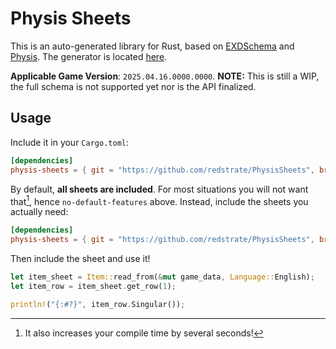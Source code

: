 # Physis Sheets

This is an auto-generated library for Rust, based on [EXDSchema](https://github.com/xivdev/EXDSchema/) and [Physis](https://github.com/redstrate/physis). The generator is located [here](https://github.com/redstrate/NEXGen).

**Applicable Game Version**: `2025.04.16.0000.0000`.
**NOTE:** This is still a WIP, the full schema is not supported yet nor is the API finalized.

## Usage

Include it in your `Cargo.toml`:

```toml
[dependencies]
physis-sheets = { git = "https://github.com/redstrate/PhysisSheets", branch = "2025.04.16.0000.0000", default-features = false }
```

By default, **all sheets are included**. For most situations you will not want that[^1], hence `no-default-features` above. Instead, include the sheets you actually need:

```toml
[dependencies]
physis-sheets = { git = "https://github.com/redstrate/PhysisSheets", branch= "2025.04.16.0000.0000", features = ["Item"], default-features = false }
```

Then include the sheet and use it!

```rust
let item_sheet = Item::read_from(&mut game_data, Language::English);
let item_row = item_sheet.get_row(1);

println!("{:#?}", item_row.Singular());
```

[^1]: It also increases your compile time by several seconds!
